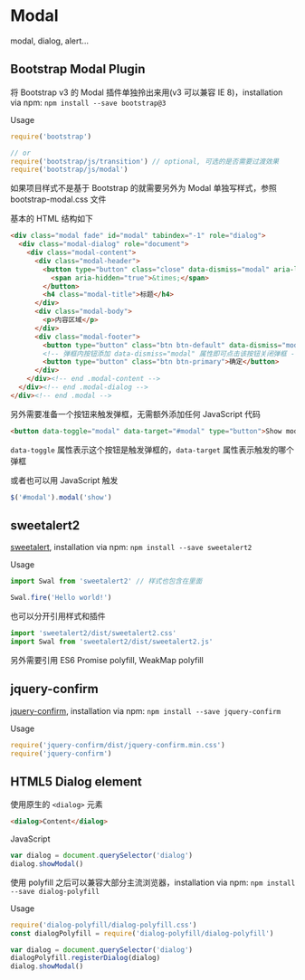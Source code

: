 # Modal

modal, dialog, alert...

## Bootstrap Modal Plugin

将 Bootstrap v3 的 Modal 插件单独拎出来用(v3 可以兼容 IE 8)，installation via npm: `npm install --save bootstrap@3`

Usage

``` javascript
require('bootstrap')

// or
require('bootstrap/js/transition') // optional, 可选的是否需要过渡效果
require('bootstrap/js/modal')
```

如果项目样式不是基于 Bootstrap 的就需要另外为 Modal 单独写样式，参照 bootstrap-modal.css 文件

基本的 HTML 结构如下

``` html
<div class="modal fade" id="modal" tabindex="-1" role="dialog">
  <div class="modal-dialog" role="document">
    <div class="modal-content">
      <div class="modal-header">
        <button type="button" class="close" data-dismiss="modal" aria-label="Close">
          <span aria-hidden="true">&times;</span>
        </button>
        <h4 class="modal-title">标题</h4>
      </div>
      <div class="modal-body">
        <p>内容区域</p>
      </div>
      <div class="modal-footer">
        <button type="button" class="btn btn-default" data-dismiss="modal">关闭</button>
        <!-- 弹框内按钮添加 data-dismiss="modal" 属性即可点击该按钮关闭弹框 -->
        <button type="button" class="btn btn-primary">确定</button>
      </div>
    </div><!-- end .modal-content -->
  </div><!-- end .modal-dialog -->
</div><!-- end .modal -->
```

另外需要准备一个按钮来触发弹框，无需额外添加任何 JavaScript 代码

``` html
<button data-toggle="modal" data-target="#modal" type="button">Show modal</button>
```

`data-toggle` 属性表示这个按钮是触发弹框的，`data-target` 属性表示触发的哪个弹框

或者也可以用 JavaScript 触发

``` javascript
$('#modal').modal('show')
```

## sweetalert2

[sweetalert](https://github.com/sweetalert2/sweetalert2), installation via npm: `npm install --save sweetalert2`

Usage

``` javascript
import Swal from 'sweetalert2' // 样式也包含在里面

Swal.fire('Hello world!')
```

也可以分开引用样式和插件

``` javascript
import 'sweetalert2/dist/sweetalert2.css'
import Swal from 'sweetalert2/dist/sweetalert2.js'
```

另外需要引用 ES6 Promise polyfill, WeakMap polyfill

## jquery-confirm

[jquery-confirm](https://github.com/craftpip/jquery-confirm), installation via npm: `npm install --save jquery-confirm`

Usage

``` javascript
require('jquery-confirm/dist/jquery-confirm.min.css')
require('jquery-confirm')
```

## HTML5 Dialog element

使用原生的 `<dialog>` 元素

``` html
<dialog>Content</dialog>
```

JavaScript

``` javascript
var dialog = document.querySelector('dialog')
dialog.showModal()
```

使用 polyfill 之后可以兼容大部分主流浏览器，installation via npm: `npm install --save dialog-polyfill`

Usage

``` javascript
require('dialog-polyfill/dialog-polyfill.css')
const dialogPolyfill = require('dialog-polyfill/dialog-polyfill')

var dialog = document.querySelector('dialog')
dialogPolyfill.registerDialog(dialog)
dialog.showModal()
```
